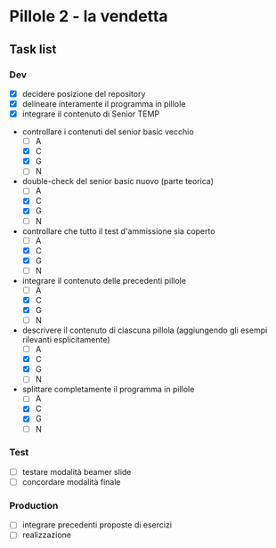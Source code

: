 # Pillole 2 - la vendetta

## Task list

### Dev

- [x] decidere posizione del repository
- [x] delineare interamente il programma in pillole
- [x] integrare il contenuto di Senior TEMP
- controllare i contenuti del senior basic vecchio
    - [ ] A
    - [x] C
    - [x] G
    - [ ] N
- double-check del senior basic nuovo (parte teorica)
    - [ ] A
    - [x] C
    - [x] G
    - [ ] N
- controllare che tutto il test d'ammissione sia coperto
    - [ ] A
    - [x] C
    - [x] G
    - [ ] N
- integrare il contenuto delle precedenti pillole
    - [ ] A
    - [x] C
    - [x] G
    - [ ] N
- descrivere il contenuto di ciascuna pillola (aggiungendo gli esempi rilevanti esplicitamente)
    - [ ] A
    - [x] C
    - [x] G
    - [ ] N
- splittare completamente il programma in pillole
    - [ ] A
    - [x] C
    - [x] G
    - [ ] N

### Test

- [ ] testare modalità beamer slide
- [ ] concordare modalità finale

### Production

- [ ] integrare precedenti proposte di esercizi
- [ ] realizzazione
